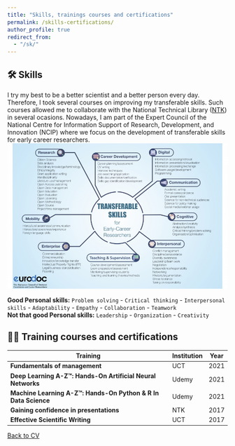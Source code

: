 ```yaml
---
title: "Skills, trainings courses and certifications"
permalink: /skills-certifications/
author_profile: true
redirect_from: 
  - "/sk/"
---
```


## 🛠 Skills  

I try my best to be a better scientist and a better person every day. Therefore, I took several courses on improving my transferable skills. Such courses allowed me to collaborate with the National Technical Library ([NTK](https://www.techlib.cz/en/)) in several ocasions. Nowadays, I am part of the Expert Council of the National Centre for Information Support of Research, Development, and Innovation (NCIP) where we focus on the development of transferable skills for early career researchers.  
<img src='/images/TS_EURODOC.jpg'>  

**Good Personal skills:** `Problem solving` - `Critical thinking` - `Interpersonal skills` - `Adaptability` - `Empathy` - `Collaboration` - `Teamwork`  
**Not that good Personal skills:** `Leadership` - `Organization` - `Creativity`  

## 🏋️‍♀️ Training courses and certifications 

| Training | Institution | Year 
| ------------- | ------------- | ------------- |
| **Fundamentals of management** | UCT | 2021
| **Deep Learning A-Z™: Hands-On Artificial Neural Networks** | Udemy | 2021
| **Machine Learning A-Z™: Hands-On Python & R In Data Science** | Udemy | 2021
| **Gaining confidence in presentations** | NTK | 2017
| **Effective Scientific Writing** | UCT | 2017




[Back to CV](https://iagea.github.io/cv/)
